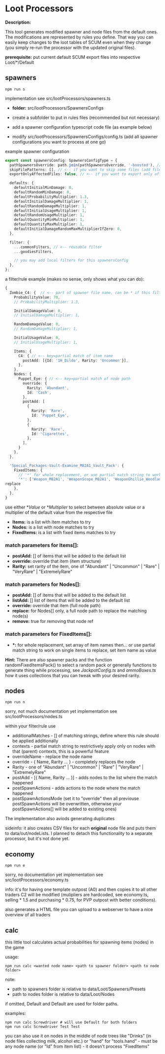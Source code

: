 # Loot Processors

**Description:**

This tool generates modified spawner and node files from the default ones.
The modifications are represented by rules you define.
That way you can easily keep changes to the loot tables of SCUM even when they change (you simply re-run the processor with the updated original files).

**prerequisite:** put current default SCUM export files into respective Loot/\*/Default

## spawners

```
npm run s
```

implementation see src/lootProcessors/spawners.ts

- **folder:** src/lootProcessors/SpawnersConfigs

- create a subfolder to put in rules files (recommended but not necessary)
- add a spawner configuration typescript code file (as example below)
- modify src/lootProcessors/SpawnersConfigs/config.ts (add all spawner configurations you want to process at one go)

example spawner configuration

```typescript
export const spawnersConfig: SpawnersConfigType = {
  pathSpawnersOverride: path.join(pathSpawnersOverride, '-boosted'), // <<- set output folder name
  skipFilePatterns: [], // <-- if you want to skip some files (add file name parts)
  exportOnlyAffectedFiles: false, // <-- if you want to export only affected files

  defaults: {
    defaultInitialMinDamage: 0,
    defaultRandomMinDamage: 0,
    defaultProbabilityMultiplier: 1.3,
    defaultInitialDamageMultiplier: 1,
    defaultRandomDamageMultiplier: 1,
    defaultInitialUsageMultiplier: 1,
    defaultRandomUsageMultiplier: 1,
    defaultQuantityMinMultiplier: 1,
    defaultQuantityMaxMultiplier: 1,
    defaultInitialDamageRandomMaxMultiplierIfZero: 0,
  },

  filter: {
    ...commonFilters, // <-- reusable filter
    ...goodiesFilters,

    // you may add local filters for this spawnersConfig
  },
};
```

a filter/rule example (makes no sense, only shows what you can do):

```typescript
{
  Zombie_C4: {  // <-- part of spawner file name, can be * if this filter is for all files
    ProbabilityValue: 70,
    // ProbabilityMultiplier: 1.3,

    InitialDamageValue: 0,
    // InitialDamageMultiplier: 1,

    RandomDamageValue: 0,
    // RandomDamageMultiplier: 1,

    InitialUsageValue: 0,
    // InitialUsageMultiplier: 1,

    Items: {
      C4: { // <-- key=partial match of item name
        postAdd: [{Id: '1H_Dildo', Rarity: 'Uncommon'}],
      },
    },
    Nodes: {
      Puppet_Eye: { // <-- key=partial match of node path
        override: {
          Rarity: 'Abundant',
          Id: 'Cash',
        },
        postAdd: [
          {
            Rarity: 'Rare',
            Id: 'Puppet_Eye',
          },
          {
            Rarity: 'Rare',
            Id: 'Cigarettes',
          },
        ],
      }
    },
  },

  'Special_Packages-Vault-Examine_M82A1_Vault_Pack': {
    FixedItems: {
      // '*' for whole replacement, or use partial match string to work on single items to replace
      '*': ['Weapon_M82A1', 'WeaponScope_M82A1', 'WeaponGhillie_Woodland'],
replace
    },
  },
}
```

use either \*_Value_ or \*_Multiplier_ to select between absolute value or a multiplier of the default value from the respective file

- **Items:** is a list with item matches to try
- **Nodes:** is a list with node matches to try
- **FixedItems:** is a list with fixed items matches to try

### match parameters for Items[]:

- **postAdd:** [] of items that will be added to the default list
- **override:** override that item (item structure)
- **Rarity:** set rarity of the item, one of "Abundant" | "Uncommon" | "Rare" | "VeryRare" | "ExtremelyRare"

### match parameters for Nodes[]:

- **postAdd:** [] of items that will be added to the default list
- **listAdd:** [] list of items that will be added to the default list
- **override:** override that item (full node path)
- **replace:** for Nodes[] only, a full node path to replace the matching node(s)
- **remove:** true for removing that node ref

### match parameters for FixedItems[]:

- **\*:** for whole replacement, set array of item names then...
  or use partial match string to work on single items to replace, set item name as value

**Hint:** There are also spawner packs and the function randomFixedItemsPack() to select a random pack or generally functions to generate thing while processing, see _JackpotConfig.ts_ and _ammoBoxes.ts_ how it uses collections that you can tweak with your desired rarity.

## nodes

```
npm run n
```

sorry, not much documentation yet
implementation see src/lootProcessors/nodes.ts

within your filter/rule use

- additionalMatches - [] of matching strings, define where this rule should be applied additionally
- contexts - partial match string to restrictively apply only on nodes with that (parent) contexts, this is a powerful feature
- overrideName - replace the node name
- override - { Name, Rarity ... } - completely replaces the node
- Rarity - one of "Abundant" | "Uncommon" | "Rare" | "VeryRare" | "ExtremelyRare"
- postAdd - [{ Name, Rarity ... }] - adds nodes to the list where the match happened
- postSpawnActions - adds actions to the node where the match happened
- postSpawnActionsMode (set it to "override" then all previouse postSpawnActions will be overwritten, otherwise your postSpawnActions[] will be added to existing ones)

The implementation also aviods generating duplicates

sideinfo: it also creates CSV files for each **original** node file and puts them to data/out/nodeLists. I planned to detach this functionality to a separate processor, but it's not done yet.

## economy

```
npm run e
```

sorry, no documentation yet
implementation see src/lootProcessors/economy.ts

info: it's for having one template outpost (A0) and then copies it to all other traders
C2 will be modified (mulipliers are hardcoded, see economy.ts, selling \* 1.5 and purchasing \* 0.75, for PVP outpost with better conditions).

also generates a HTML file you can upload to a webserver to have a nice overview of all traders

## calc

this little tool calculates actual probabilities for spawning items (nodes) in the game

usage:

```
npm run calc <wanted node name> <path to spawner folder> <path to node folder>
```

note:

- path to spawners folder is relative to data/Loot/Spawners/Presets
- path to nodes folder is relative to data/Loot/Nodes

if omitted, Default and Default are used for folder paths.

examples:

```
npm run calc Screwdriver # will use Default for both folders
npm run calc Screwdriver Test Test
```

you can also use it on nodes in the middle of node trees like "Drinks" (in node files collecting milk, alcohol etc.) or "hand" for "tools.hand" - must be any node name (or "Id" from item list) - it doesn't process "FixedItems"
